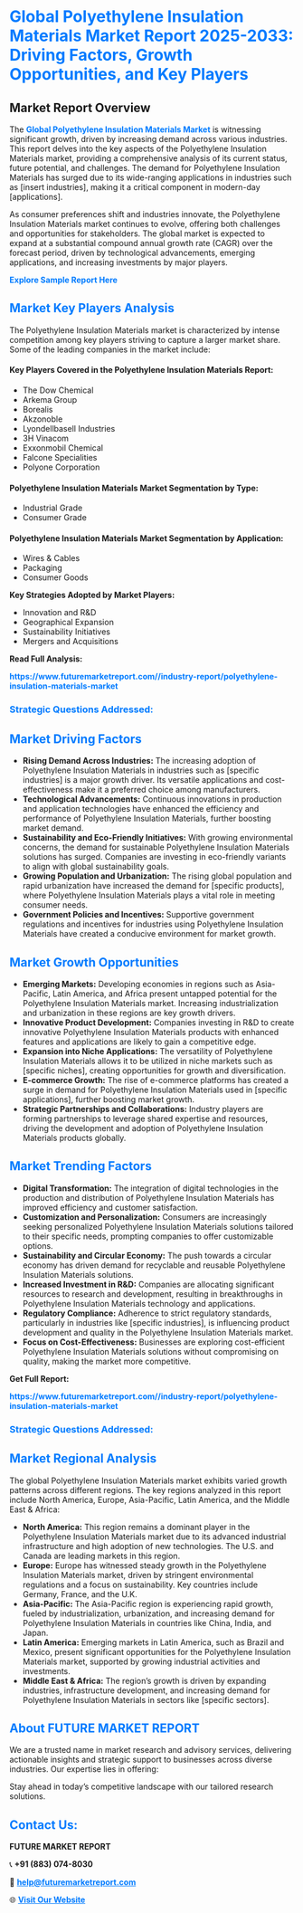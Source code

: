 <h1 style="color: #007BFF;">Global Polyethylene Insulation Materials Market Report 2025-2033: Driving Factors, Growth Opportunities, and Key Players</h1>

<section id="overview">
<h2>Market Report Overview</h2>
<p>The <a href="https://www.futuremarketreport.com//industry-report/polyethylene-insulation-materials-market" style="color: #007BFF; text-decoration: none;"><strong>Global Polyethylene Insulation Materials Market</strong></a> is witnessing significant growth, driven by increasing demand across various industries. This report delves into the key aspects of the Polyethylene Insulation Materials market, providing a comprehensive analysis of its current status, future potential, and challenges. The demand for Polyethylene Insulation Materials has surged due to its wide-ranging applications in industries such as [insert industries], making it a critical component in modern-day [applications].</p>
<p>As consumer preferences shift and industries innovate, the Polyethylene Insulation Materials market continues to evolve, offering both challenges and opportunities for stakeholders. The global market is expected to expand at a substantial compound annual growth rate (CAGR) over the forecast period, driven by technological advancements, emerging applications, and increasing investments by major players.</p>
</section>

<section id="overview">
<p><a href="https://www.futuremarketreport.com//request-sample/reportId=56943" style="color: #007BFF; text-decoration: none;"><strong>Explore Sample Report Here</strong></a></p>
</section>

<section id="key-players">
<h2 style="color: #007BFF;">Market Key Players Analysis</h2>
<p>The Polyethylene Insulation Materials market is characterized by intense competition among key players striving to capture a larger market share. Some of the leading companies in the market include:</p>
<h4>Key Players Covered in the Polyethylene Insulation Materials Report:</h4>
<ul><li>The Dow Chemical</li><li>Arkema Group</li><li>Borealis</li><li>Akzonoble</li><li>Lyondellbasell Industries</li><li>3H Vinacom</li><li>Exxonmobil Chemical</li><li>Falcone Specialities</li><li>Polyone Corporation</li></ul>
<h4>Polyethylene Insulation Materials Market Segmentation by Type:</h4>
<ul><li>Industrial Grade</li><li>Consumer Grade</li></ul>

<h4>Polyethylene Insulation Materials Market Segmentation by Application:</h4>
<ul><li>Wires &amp; Cables</li><li>Packaging</li><li>Consumer Goods</li></ul>
<p><strong>Key Strategies Adopted by Market Players:</strong></p>
<ul>
<li>Innovation and R&D</li>
<li>Geographical Expansion</li>
<li>Sustainability Initiatives</li>
<li>Mergers and Acquisitions</li>
</ul>
</section>

<section>
<p><strong>Read Full Analysis: </strong></p><a href="https://www.futuremarketreport.com//industry-report/polyethylene-insulation-materials-market" style="color: #007BFF; text-decoration: none;"><strong>https://www.futuremarketreport.com//industry-report/polyethylene-insulation-materials-market</strong></a>
<h3 style="color: #007BFF;">Strategic Questions Addressed:</h3>
</section>

<section id="driving-factors">
<h2 style="color: #007BFF;">Market Driving Factors</h2>
<ul>
<li><strong>Rising Demand Across Industries:</strong> The increasing adoption of Polyethylene Insulation Materials in industries such as [specific industries] is a major growth driver. Its versatile applications and cost-effectiveness make it a preferred choice among manufacturers.</li>
<li><strong>Technological Advancements:</strong> Continuous innovations in production and application technologies have enhanced the efficiency and performance of Polyethylene Insulation Materials, further boosting market demand.</li>
<li><strong>Sustainability and Eco-Friendly Initiatives:</strong> With growing environmental concerns, the demand for sustainable Polyethylene Insulation Materials solutions has surged. Companies are investing in eco-friendly variants to align with global sustainability goals.</li>
<li><strong>Growing Population and Urbanization:</strong> The rising global population and rapid urbanization have increased the demand for [specific products], where Polyethylene Insulation Materials plays a vital role in meeting consumer needs.</li>
<li><strong>Government Policies and Incentives:</strong> Supportive government regulations and incentives for industries using Polyethylene Insulation Materials have created a conducive environment for market growth.</li>
</ul>
</section>

<section id="growth-opportunities">
<h2 style="color: #007BFF;">Market Growth Opportunities</h2>
<ul>
<li><strong>Emerging Markets:</strong> Developing economies in regions such as Asia-Pacific, Latin America, and Africa present untapped potential for the Polyethylene Insulation Materials market. Increasing industrialization and urbanization in these regions are key growth drivers.</li>
<li><strong>Innovative Product Development:</strong> Companies investing in R&D to create innovative Polyethylene Insulation Materials products with enhanced features and applications are likely to gain a competitive edge.</li>
<li><strong>Expansion into Niche Applications:</strong> The versatility of Polyethylene Insulation Materials allows it to be utilized in niche markets such as [specific niches], creating opportunities for growth and diversification.</li>
<li><strong>E-commerce Growth:</strong> The rise of e-commerce platforms has created a surge in demand for Polyethylene Insulation Materials used in [specific applications], further boosting market growth.</li>
<li><strong>Strategic Partnerships and Collaborations:</strong> Industry players are forming partnerships to leverage shared expertise and resources, driving the development and adoption of Polyethylene Insulation Materials products globally.</li>
</ul>
</section>

<section id="trending-factors">
<h2 style="color: #007BFF;">Market Trending Factors</h2>
<ul>
<li><strong>Digital Transformation:</strong> The integration of digital technologies in the production and distribution of Polyethylene Insulation Materials has improved efficiency and customer satisfaction.</li>
<li><strong>Customization and Personalization:</strong> Consumers are increasingly seeking personalized Polyethylene Insulation Materials solutions tailored to their specific needs, prompting companies to offer customizable options.</li>
<li><strong>Sustainability and Circular Economy:</strong> The push towards a circular economy has driven demand for recyclable and reusable Polyethylene Insulation Materials solutions.</li>
<li><strong>Increased Investment in R&D:</strong> Companies are allocating significant resources to research and development, resulting in breakthroughs in Polyethylene Insulation Materials technology and applications.</li>
<li><strong>Regulatory Compliance:</strong> Adherence to strict regulatory standards, particularly in industries like [specific industries], is influencing product development and quality in the Polyethylene Insulation Materials market.</li>
<li><strong>Focus on Cost-Effectiveness:</strong> Businesses are exploring cost-efficient Polyethylene Insulation Materials solutions without compromising on quality, making the market more competitive.</li>
</ul>
</section>

<section>
<p><strong>Get Full Report: </strong></p><a href="https://www.futuremarketreport.com//industry-report/polyethylene-insulation-materials-market" style="color: #007BFF; text-decoration: none;"><strong>https://www.futuremarketreport.com//industry-report/polyethylene-insulation-materials-market</strong></a>
<h3 style="color: #007BFF;">Strategic Questions Addressed:</h3>
</section>


<section id="regional-analysis">
<h2 style="color: #007BFF;">Market Regional Analysis</h2>
<p>The global Polyethylene Insulation Materials market exhibits varied growth patterns across different regions. The key regions analyzed in this report include North America, Europe, Asia-Pacific, Latin America, and the Middle East & Africa:</p>
<ul>
<li><strong>North America:</strong> This region remains a dominant player in the Polyethylene Insulation Materials market due to its advanced industrial infrastructure and high adoption of new technologies. The U.S. and Canada are leading markets in this region.</li>
<li><strong>Europe:</strong> Europe has witnessed steady growth in the Polyethylene Insulation Materials market, driven by stringent environmental regulations and a focus on sustainability. Key countries include Germany, France, and the U.K.</li>
<li><strong>Asia-Pacific:</strong> The Asia-Pacific region is experiencing rapid growth, fueled by industrialization, urbanization, and increasing demand for Polyethylene Insulation Materials in countries like China, India, and Japan.</li>
<li><strong>Latin America:</strong> Emerging markets in Latin America, such as Brazil and Mexico, present significant opportunities for the Polyethylene Insulation Materials market, supported by growing industrial activities and investments.</li>
<li><strong>Middle East & Africa:</strong> The region’s growth is driven by expanding industries, infrastructure development, and increasing demand for Polyethylene Insulation Materials in sectors like [specific sectors].</li>
</ul>
</section>

<footer>
<h2 style="color: #007BFF;">About FUTURE MARKET REPORT</h2>
<p>We are a trusted name in market research and advisory services, delivering actionable insights and strategic support to businesses across diverse industries. Our expertise lies in offering:</p>

<p>Stay ahead in today’s competitive landscape with our tailored research solutions.</p>

<h2 style="color: #007BFF;">Contact Us:</h2>
<p><strong>FUTURE MARKET REPORT</strong></p>
<p>📞 <strong>+91 (883) 074-8030</strong></p>
<p>📧 <strong><a href="mailto:help@futuremarketreport.com" style="color: #007BFF;">help@futuremarketreport.com</a></strong></p>
<p>🌐 <strong><a href="https://www.futuremarketreport.com/" style="color: #007BFF;">Visit Our Website</a></strong></p>
</footer>